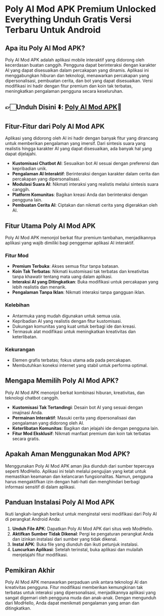 # Poly AI Mod APK Premium Unlocked Everything Unduh Gratis Versi Terbaru Untuk Android

## Apa itu Poly AI Mod APK?  
Poly AI Mod APK adalah aplikasi mobile interaktif yang didorong oleh kecerdasan buatan canggih. Pengguna dapat berinteraksi dengan karakter AI yang dapat disesuaikan dalam percakapan yang dinamis. Aplikasi ini menggabungkan hiburan dan teknologi, menawarkan percakapan yang dipersonalisasi, pembuatan cerita, dan bot yang dapat disesuaikan. Versi modifikasi ini hadir dengan fitur premium dan koin tak terbatas, meningkatkan pengalaman pengguna secara keseluruhan.  

## 👉🏻Unduh Disini ⬇️: [Poly AI Mod APK](https://modhello.com/polyai/)📲

## Fitur-Fitur dari Poly AI Mod APK  
Aplikasi yang didorong oleh AI ini hadir dengan banyak fitur yang dirancang untuk memberikan pengalaman yang imersif. Dari sintesis suara yang realistis hingga karakter AI yang dapat disesuaikan, ada banyak hal yang dapat dijelajahi.  

- **Kustomisasi Chatbot AI**: Sesuaikan bot AI sesuai dengan preferensi dan kepribadian unik.  
- **Pengalaman AI Interaktif**: Berinteraksi dengan karakter dalam cerita dan percakapan yang dipersonalisasi.  
- **Modulasi Suara AI**: Nikmati interaksi yang realistis melalui sintesis suara canggih.  
- **Platform Komunitas**: Bagikan kreasi Anda dan berinteraksi dengan pengguna lain.  
- **Pembuatan Cerita AI**: Ciptakan dan nikmati cerita yang digerakkan oleh AI.  

## Fitur Utama Poly AI Mod APK  
Poly AI Mod APK menonjol berkat fitur premium tambahan, menjadikannya aplikasi yang wajib dimiliki bagi penggemar aplikasi AI interaktif.  

### Fitur Mod  
- **Premium Terbuka**: Akses semua fitur tanpa batasan.  
- **Koin Tak Terbatas**: Nikmati kustomisasi tak terbatas dan kreativitas tanpa khawatir tentang mata uang dalam aplikasi.  
- **Interaksi AI yang Ditingkatkan**: Buka modifikasi untuk percakapan yang lebih realistis dan menarik.  
- **Pengalaman Tanpa Iklan**: Nikmati interaksi tanpa gangguan iklan.  

### Kelebihan  
- Antarmuka yang mudah digunakan untuk semua usia.  
- Kepribadian AI yang realistis dengan fitur kustomisasi.  
- Dukungan komunitas yang kuat untuk berbagi ide dan kreasi.  
- Termasuk alat modifikasi untuk meningkatkan kreativitas dan keterlibatan.  

### Kekurangan  
- Elemen grafis terbatas; fokus utama ada pada percakapan.  
- Membutuhkan koneksi internet yang stabil untuk performa optimal.  

## Mengapa Memilih Poly AI Mod APK?  
Poly AI Mod APK menonjol berkat kombinasi hiburan, kreativitas, dan teknologi chatbot canggih.  

- **Kustomisasi Tak Tertandingi**: Desain bot AI yang sesuai dengan imajinasi Anda.  
- **Permainan Interaktif**: Masuki cerita yang dipersonalisasi dan pengalaman yang didorong oleh AI.  
- **Keterlibatan Komunitas**: Bagikan dan jelajahi ide dengan pengguna lain.  
- **Fitur Mod Eksklusif**: Nikmati manfaat premium dan koin tak terbatas secara gratis.  

## Apakah Aman Menggunakan Mod APK?  
Menggunakan Poly AI Mod APK aman jika diunduh dari sumber tepercaya seperti ModHello. Aplikasi ini telah melalui pengujian yang ketat untuk memastikan keamanan dan kelancaran fungsionalitas. Namun, pengguna harus mengaktifkan izin dengan hati-hati dan menghindari berbagi informasi sensitif di dalam aplikasi.  

## Panduan Instalasi Poly AI Mod APK  
Ikuti langkah-langkah berikut untuk menginstal versi modifikasi dari Poly AI di perangkat Android Anda:  

1. **Unduh File APK**: Dapatkan Poly AI Mod APK dari situs web ModHello.  
2. **Aktifkan Sumber Tidak Dikenal**: Pergi ke pengaturan perangkat Anda dan izinkan instalasi dari sumber yang tidak dikenal.  
3. **Instal APK**: Buka file yang diunduh dan ikuti petunjuk instalasi.  
4. **Luncurkan Aplikasi**: Setelah terinstal, buka aplikasi dan mulailah menjelajahi fitur modifikasi.  

## Pemikiran Akhir  
Poly AI Mod APK menawarkan perpaduan unik antara teknologi AI dan kreativitas pengguna. Fitur modifikasi memberikan kemungkinan tak terbatas untuk interaksi yang dipersonalisasi, menjadikannya aplikasi yang sangat digemari oleh pengguna muda dan anak-anak. Dengan mengunduh dari ModHello, Anda dapat menikmati pengalaman yang aman dan ditingkatkan.
